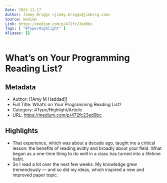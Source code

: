 ```yaml
---
Date: 2021-11-17
Author: Jimmy Briggs <jimmy.briggs@jimbrig.com>
Source: medium
Link: https://medium.com/p/472fc23ed9bc
Tags: [ "#Type/Highlight" ]
Aliases: []
---
```

# What’s on Your Programming Reading List?

## Metadata
- Author: [[Amy M Haddad]]
- Full Title: What’s on Your Programming Reading List?
- Category: #Type/Highlight/Article
- URL: https://medium.com/p/472fc23ed9bc

## Highlights
- That experience, which was about a decade ago, taught me a critical lesson: the benefits of reading avidly and broadly about your field. What began as a one-time thing to do well in a class has turned into a lifetime habit.
- So I read a lot over the next few weeks. My knowledge grew tremendously — and so did my ideas, which inspired a new and improved paper topic.
